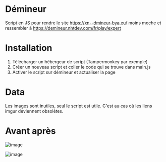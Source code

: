# Démineur

Script en JS pour rendre le site https://xn--dmineur-bya.eu/ moins moche et ressembler à https://demineur.nhtdev.com/fr/play/expert

# Installation

1) Télécharger un hébergeur de script (Tampermonkey par exemple)
2) Créer un nouveau script et coller le code qui se trouve dans main.js
3) Activer le script sur démineur et actualiser la page

# Data 

Les images sont inutiles, seul le script est utile. C'est au cas où les liens imgur deviennent obsolètes.

# Avant après 

![image](https://github.com/user-attachments/assets/5b44121b-bd38-49e0-b1c9-51de7899fba4)

![image](https://github.com/user-attachments/assets/c3846399-ae4d-4c29-9b94-1daad7e9bc3a)


